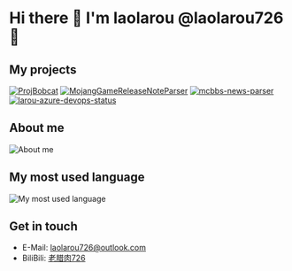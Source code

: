 # Hi there 👋 I'm laolarou @laolarou726 🥓

## My projects

[![ProjBobcat](https://github-readme-stats.vercel.app/api/pin/?username=corona-studio&repo=ProjBobcat&theme=swift)](https://github.com/Corona-Studio/ProjBobcat)
[![MojangGameReleaseNoteParser](https://github-readme-stats.vercel.app/api/pin/?username=corona-studio&repo=MojangGameReleaseNoteParser&theme=swift)](https://github.com/Corona-Studio/MojangGameReleaseNoteParser)
[![mcbbs-news-parser](https://github-readme-stats.vercel.app/api/pin/?username=corona-studio&repo=mcbbs-news-parser&theme=swift)](https://github.com/Corona-Studio/mcbbs-news-parser)
[![larou-azure-devops-status](https://github-readme-stats.vercel.app/api/pin/?username=laolarou726&repo=larou-azure-devops-status&theme=swift)](https://github.com/laolarou726/larou-azure-devops-status)

## About me

![About me](https://github-readme-stats.vercel.app/api?username=laolarou726&count_private=true&show_icons=true&theme=swift)

## My most used language

![My most used language](https://github-readme-stats.vercel.app/api/top-langs/?username=laolarou726&count_private=true&layout=compact&theme=swift)

## 

## Get in touch

- E-Mail: [laolarou726@outlook.com](mailto:laolarou726@outlook.com)
- BiliBili: [老腊肉726](https://space.bilibili.com/31267692)
